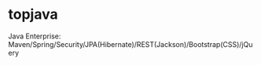 # topjava
Java Enterprise: Maven/Spring/Security/JPA(Hibernate)/REST(Jackson)/Bootstrap(CSS)/jQuery
